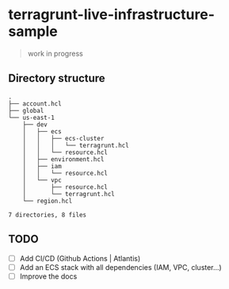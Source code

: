 # terragrunt-live-infrastructure-sample
> work in progress

## Directory structure
```
.
├── account.hcl
├── global
└── us-east-1
    ├── dev
    │   ├── ecs
    │   │   ├── ecs-cluster
    │   │   │   └── terragrunt.hcl
    │   │   └── resource.hcl
    │   ├── environment.hcl
    │   ├── iam
    │   │   └── resource.hcl
    │   └── vpc
    │       ├── resource.hcl
    │       └── terragrunt.hcl
    └── region.hcl

7 directories, 8 files
```


## TODO
- [ ] Add CI/CD (Github Actions | Atlantis)
- [ ] Add an ECS stack with all dependencies (IAM, VPC, cluster...)
- [ ] Improve the docs
